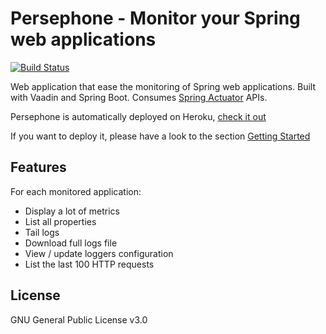 # Persephone - Monitor your Spring web applications

[![Build Status](https://api.travis-ci.org/vianneyfaivre/Persephone.svg?branch=master)](https://travis-ci.org/vianneyfaivre/Persephone)

Web application that ease the monitoring of Spring web applications. Built with Vaadin and Spring Boot. Consumes [Spring Actuator](https://docs.spring.io/spring-boot/docs/1.5.8.RELEASE/reference/htmlsingle/#production-ready) APIs.

Persephone is automatically deployed on Heroku, [check it out](https://persephone-vf.herokuapp.com/)

If you want to deploy it, please have a look to the section [Getting Started](https://github.com/vianneyfaivre/Persephone/wiki/Getting-Started)

## Features

For each monitored application:
* Display a lot of metrics
* List all properties
* Tail logs
* Download full logs file
* View / update loggers configuration
* List the last 100 HTTP requests

## License 

GNU General Public License v3.0
